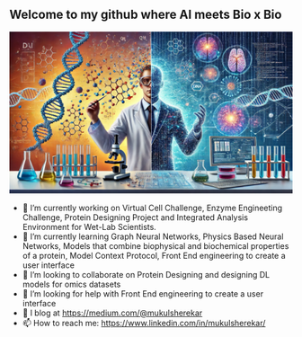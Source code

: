 ## Welcome to my github where AI meets Bio x Bio 

![Banner](transition.jpeg)


- 🔭 I’m currently working on Virtual Cell Challenge, Enzyme Engineeting Challenge, Protein Designing Project and Integrated Analysis Environment for Wet-Lab Scientists.
- 🌱 I’m currently learning Graph Neural Networks, Physics Based Neural Networks, Models that combine biophysical and biochemical properties of a protein, Model Context Protocol, Front End engineering to create a user interface
- 👯 I’m looking to collaborate on Protein Designing and designing DL models for omics datasets
- 🤔 I’m looking for help with Front End engineering to create a user interface
- 💬 I blog at https://medium.com/@mukulsherekar
- 📫 How to reach me: https://www.linkedin.com/in/mukulsherekar/


<!--
**msherekar/msherekar** is a ✨ _special_ ✨ repository because its `README.md` (this file) appears on your GitHub profile.

Here are some ideas to get you started:

- 🔭 I’m currently working on Virtual Cell Challenge, Enzyme Engineeting Challenge, Protein Designing Project and Integrated Analysis Environment for Wet-Lab Scientists.
- 🌱 I’m currently learning Graph Neural Networks, Physics Based Neural Networks, Models that combine biophysical and biochemical properties of a protein, Model Context Protocol, Front End engineering to create a user interface
- 👯 I’m looking to collaborate on Protein Designing and designing DL models for omics datasets
- 🤔 I’m looking for help with Front End engineering to create a user interface
- 💬 I blog at https://medium.com/@mukulsherekar
- 📫 How to reach me: https://www.linkedin.com/in/mukulsherekar/
-->
